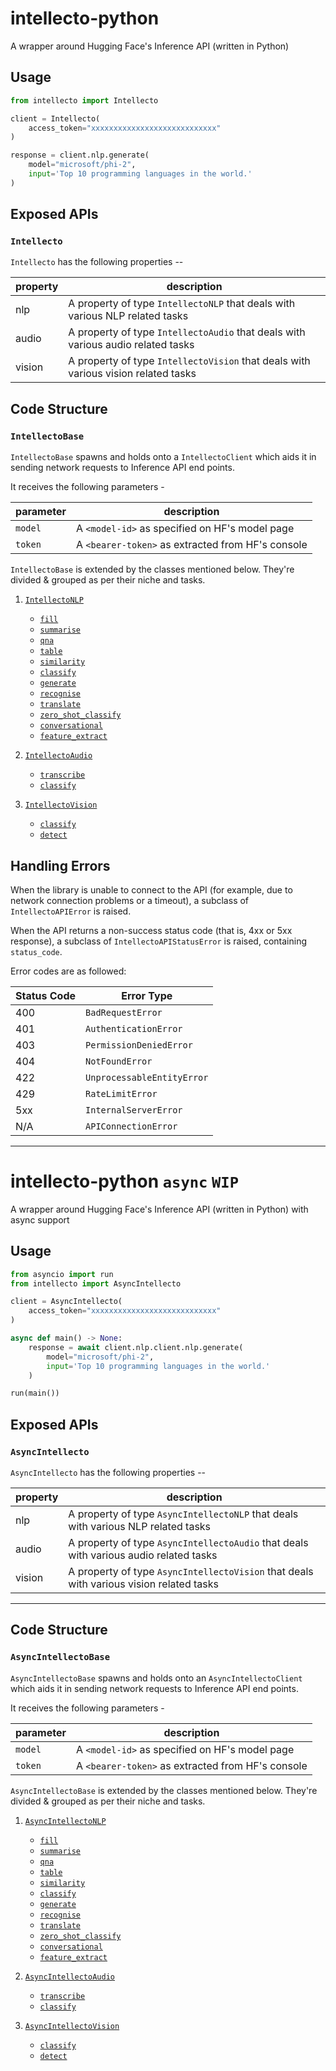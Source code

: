 # intellecto-python

A wrapper around Hugging Face's Inference API (written in Python)

## Usage

```python
from intellecto import Intellecto

client = Intellecto(
    access_token="xxxxxxxxxxxxxxxxxxxxxxxxxxxx"
)

response = client.nlp.generate(
    model="microsoft/phi-2",
    input='Top 10 programming languages in the world.'
)
```

## Exposed APIs

### `Intellecto`

`Intellecto` has the following properties --

| property | description                                                                        |
| -------- | ---------------------------------------------------------------------------------- |
| nlp      | A property of type `IntellectoNLP` that deals with various NLP related tasks       |
| audio    | A property of type `IntellectoAudio` that deals with various audio related tasks   |
| vision   | A property of type `IntellectoVision` that deals with various vision related tasks |

## Code Structure

### `IntellectoBase`

`IntellectoBase` spawns and holds onto a `IntellectoClient` which aids it in sending network requests to Inference API end points.

It receives the following parameters -

| parameter | description                                       |
| --------- | ------------------------------------------------- |
| `model`   | A `<model-id>` as specified on HF's model page    |
| `token`   | A `<bearer-token>` as extracted from HF's console |

`IntellectoBase` is extended by the classes mentioned below. They're divided & grouped as per their niche and tasks.

1. [`IntellectoNLP`](https://huggingface.co/docs/api-inference/en/detailed_parameters#natural-language-processing)

    - [`fill`](https://huggingface.co/docs/api-inference/en/detailed_parameters#fill-mask-task)
    - [`summarise`](https://huggingface.co/docs/api-inference/en/detailed_parameters#summarization-task)
    - [`qna`](https://huggingface.co/docs/api-inference/en/detailed_parameters#question-answering-task)
    - [`table`](https://huggingface.co/docs/api-inference/en/detailed_parameters#table-question-answering-task)
    - [`similarity`](https://huggingface.co/docs/api-inference/en/detailed_parameters#sentence-similarity-task)
    - [`classify`](https://huggingface.co/docs/api-inference/en/detailed_parameters#text-classification-task)
    - [`generate`](https://huggingface.co/docs/api-inference/en/detailed_parameters#text-generation-task)
    - [`recognise`](https://huggingface.co/docs/api-inference/en/detailed_parameters#token-classification-task)
    - [`translate`](https://huggingface.co/docs/api-inference/en/detailed_parameters#translation-task)
    - [`zero_shot_classify`](https://huggingface.co/docs/api-inference/en/detailed_parameters#zero-shot-classification-task)
    - [`conversational`](https://huggingface.co/docs/api-inference/en/detailed_parameters#conversational-task)
    - [`feature_extract`](https://huggingface.co/docs/api-inference/en/detailed_parameters#feature-extraction-task)

2. [`IntellectoAudio`](https://huggingface.co/docs/api-inference/en/detailed_parameters#audio)

    - [`transcribe`](https://huggingface.co/docs/api-inference/en/detailed_parameters#automatic-speech-recognition-task)
    - [`classify`](https://huggingface.co/docs/api-inference/en/detailed_parameters#audio-classification-task)

3. [`IntellectoVision`](https://huggingface.co/docs/api-inference/en/detailed_parameters#computer-vision)
    - [`classify`](https://huggingface.co/docs/api-inference/en/detailed_parameters#image-classification-task)
    - [`detect`](https://huggingface.co/docs/api-inference/en/detailed_parameters#object-detection-task)

## Handling Errors

When the library is unable to connect to the API (for example, due to network connection problems or a timeout), a subclass of `IntellectoAPIError` is raised.

When the API returns a non-success status code (that is, 4xx or 5xx response), a subclass of `IntellectoAPIStatusError` is raised, containing `status_code`.

Error codes are as followed:

| Status Code | Error Type                 |
| ----------- | -------------------------- |
| 400         | `BadRequestError`          |
| 401         | `AuthenticationError`      |
| 403         | `PermissionDeniedError`    |
| 404         | `NotFoundError`            |
| 422         | `UnprocessableEntityError` |
| 429         | `RateLimitError`           |
| 5xx         | `InternalServerError`      |
| N/A         | `APIConnectionError`       |

---

# intellecto-python `async` `WIP`

A wrapper around Hugging Face's Inference API (written in Python) with async support

## Usage

```python
from asyncio import run
from intellecto import AsyncIntellecto

client = AsyncIntellecto(
    access_token="xxxxxxxxxxxxxxxxxxxxxxxxxxxx"
)

async def main() -> None:
    response = await client.nlp.client.nlp.generate(
        model="microsoft/phi-2",
        input='Top 10 programming languages in the world.'
    )

run(main())
```

## Exposed APIs

### `AsyncIntellecto`

`AsyncIntellecto` has the following properties --

| property | description                                                                             |
| -------- | --------------------------------------------------------------------------------------- |
| nlp      | A property of type `AsyncIntellectoNLP` that deals with various NLP related tasks       |
| audio    | A property of type `AsyncIntellectoAudio` that deals with various audio related tasks   |
| vision   | A property of type `AsyncIntellectoVision` that deals with various vision related tasks |

---

## Code Structure

### `AsyncIntellectoBase`

`AsyncIntellectoBase` spawns and holds onto an `AsyncIntellectoClient` which aids it in sending network requests to Inference API end points.

It receives the following parameters -

| parameter | description                                       |
| --------- | ------------------------------------------------- |
| `model`   | A `<model-id>` as specified on HF's model page    |
| `token`   | A `<bearer-token>` as extracted from HF's console |

`AsyncIntellectoBase` is extended by the classes mentioned below. They're divided & grouped as per their niche and tasks.

1. [`AsyncIntellectoNLP`](https://huggingface.co/docs/api-inference/en/detailed_parameters#natural-language-processing)

    - [`fill`](https://huggingface.co/docs/api-inference/en/detailed_parameters#fill-mask-task)
    - [`summarise`](https://huggingface.co/docs/api-inference/en/detailed_parameters#summarization-task)
    - [`qna`](https://huggingface.co/docs/api-inference/en/detailed_parameters#question-answering-task)
    - [`table`](https://huggingface.co/docs/api-inference/en/detailed_parameters#table-question-answering-task)
    - [`similarity`](https://huggingface.co/docs/api-inference/en/detailed_parameters#sentence-similarity-task)
    - [`classify`](https://huggingface.co/docs/api-inference/en/detailed_parameters#text-classification-task)
    - [`generate`](https://huggingface.co/docs/api-inference/en/detailed_parameters#text-generation-task)
    - [`recognise`](https://huggingface.co/docs/api-inference/en/detailed_parameters#token-classification-task)
    - [`translate`](https://huggingface.co/docs/api-inference/en/detailed_parameters#translation-task)
    - [`zero_shot_classify`](https://huggingface.co/docs/api-inference/en/detailed_parameters#zero-shot-classification-task)
    - [`conversational`](https://huggingface.co/docs/api-inference/en/detailed_parameters#conversational-task)
    - [`feature_extract`](https://huggingface.co/docs/api-inference/en/detailed_parameters#feature-extraction-task)

2. [`AsyncIntellectoAudio`](https://huggingface.co/docs/api-inference/en/detailed_parameters#audio)

    - [`transcribe`](https://huggingface.co/docs/api-inference/en/detailed_parameters#automatic-speech-recognition-task)
    - [`classify`](https://huggingface.co/docs/api-inference/en/detailed_parameters#audio-classification-task)

3. [`AsyncIntellectoVision`](https://huggingface.co/docs/api-inference/en/detailed_parameters#computer-vision)
    - [`classify`](https://huggingface.co/docs/api-inference/en/detailed_parameters#image-classification-task)
    - [`detect`](https://huggingface.co/docs/api-inference/en/detailed_parameters#object-detection-task)
